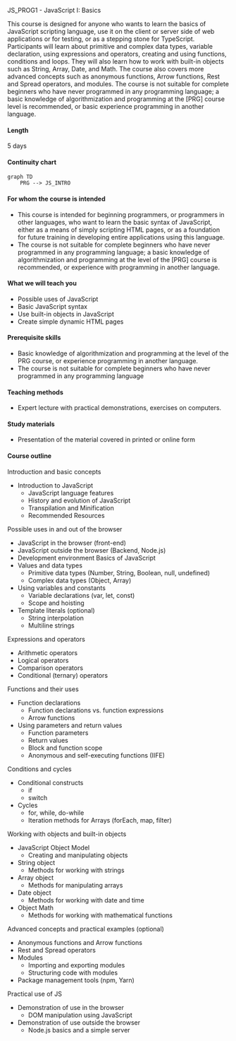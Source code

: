 JS_PROG1 - JavaScript I: Basics

This course is designed for anyone who wants to learn the basics of JavaScript scripting language, use it on the client or server side of web applications or for testing, or as a stepping stone for TypeScript. Participants will learn about primitive and complex data types, variable declaration, using expressions and operators, creating and using functions, conditions and loops. They will also learn how to work with built-in objects such as String, Array, Date, and Math. The course also covers more advanced concepts such as anonymous functions, Arrow functions, Rest and Spread operators, and modules. The course is not suitable for complete beginners who have never programmed in any programming language; a basic knowledge of algorithmization and programming at the [PRG] course level is recommended, or basic experience programming in another language.

#### Length

5 days

#### Continuity chart

```mermaid
graph TD
    PRG --> JS_INTRO
```

#### For whom the course is intended

- This course is intended for beginning programmers, or programmers in other languages, who want to learn the basic syntax of JavaScript, either as a means of simply scripting HTML pages, or as a foundation for future training in developing entire applications using this language.
- The course is not suitable for complete beginners who have never programmed in any programming language; a basic knowledge of algorithmization and programming at the level of the [PRG] course is recommended, or experience with programming in another language.

#### What we will teach you

- Possible uses of JavaScript
- Basic JavaScript syntax 
- Use built-in objects in JavaScript
- Create simple dynamic HTML pages

#### Prerequisite skills
- Basic knowledge of algorithmization and programming at the level of the PRG course, or experience programming in another language.
- The course is not suitable for complete beginners who have never programmed in any programming language

#### Teaching methods
- Expert lecture with practical demonstrations, exercises on computers.

#### Study materials
- Presentation of the material covered in printed or online form

#### Course outline
Introduction and basic concepts
- Introduction to JavaScript
  - JavaScript language features
  - History and evolution of JavaScript
  - Transpilation and Minification
  - Recommended Resources
 
Possible uses in and out of the browser
  - JavaScript in the browser (front-end)
  - JavaScript outside the browser (Backend, Node.js)
  - Development environment
  Basics of JavaScript
- Values and data types
  - Primitive data types (Number, String, Boolean, null, undefined)
  - Complex data types (Object, Array)
- Using variables and constants
  - Variable declarations (var, let, const)
  - Scope and hoisting
- Template literals (optional)
  - String interpolation
  - Multiline strings

Expressions and operators
- Arithmetic operators
- Logical operators
- Comparison operators
- Conditional (ternary) operators

Functions and their uses
- Function declarations
  - Function declarations vs. function expressions
  - Arrow functions
- Using parameters and return values
  - Function parameters
  - Return values
  - Block and function scope
  - Anonymous and self-executing functions (IIFE)

Conditions and cycles
- Conditional constructs
  - if
  - switch
- Cycles
  - for, while, do-while
  - Iteration methods for Arrays (forEach, map, filter)

Working with objects and built-in objects
- JavaScript Object Model
  - Creating and manipulating objects
- String object
  - Methods for working with strings
- Array object
  - Methods for manipulating arrays
- Date object
  - Methods for working with date and time
- Object Math
  - Methods for working with mathematical functions

Advanced concepts and practical examples (optional)
- Anonymous functions and Arrow functions
- Rest and Spread operators
- Modules
  - Importing and exporting modules
  - Structuring code with modules
- Package management tools (npm, Yarn)

Practical use of JS
- Demonstration of use in the browser
  - DOM manipulation using JavaScript
- Demonstration of use outside the browser
  - Node.js basics and a simple server
